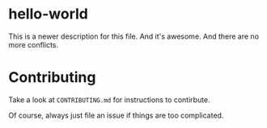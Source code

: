 # hello-world

This is a newer description for this file. And it's awesome.
And there are no more conflicts.

# Contributing
Take a look at `CONTRIBUTING.md` for instructions to contirbute.

Of course, always just file an issue if things are too complicated.

